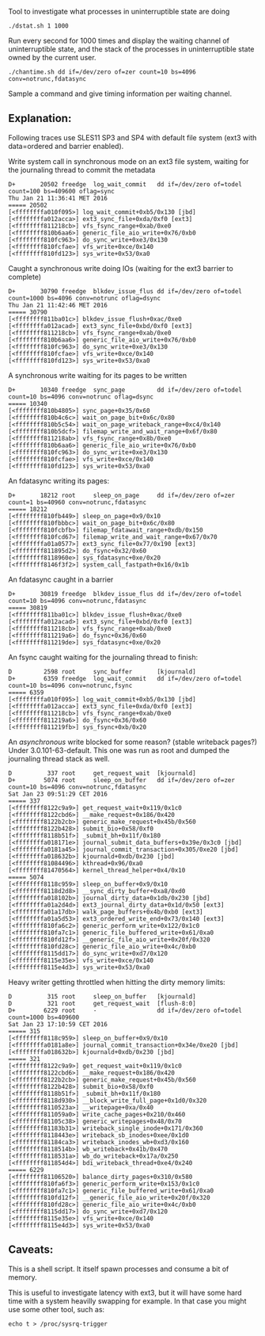 Tool to investigate what processes in uninterruptible state are doing

    ./dstat.sh 1 1000

Run every second for 1000 times and display the waiting channel of uninterruptible state, and the stack
of the processes in uninterruptible state owned by the current user.


	./chantime.sh dd if=/dev/zero of=zer count=10 bs=4096 conv=notrunc,fdatasync

Sample a command and give timing information per waiting channel.

Explanation:
------------

Following traces use SLES11 SP3 and SP4 with default file system (ext3 with data=ordered and barrier enabled).

Write system call in synchronous mode on an ext3 file system, waiting for the journaling thread to commit the metadata

    D+       20502 freedge  log_wait_commit   dd if=/dev/zero of=todel count=100 bs=409600 oflag=sync
    Thu Jan 21 11:36:41 MET 2016
    ===== 20502
    [<ffffffffa010f095>] log_wait_commit+0xb5/0x130 [jbd]
    [<ffffffffa012acca>] ext3_sync_file+0xda/0xf0 [ext3]
    [<ffffffff811218cb>] vfs_fsync_range+0xab/0xe0
    [<ffffffff810b6aa6>] generic_file_aio_write+0x76/0xb0
    [<ffffffff810fc963>] do_sync_write+0xe3/0x130
    [<ffffffff810fcfae>] vfs_write+0xce/0x140
    [<ffffffff810fd123>] sys_write+0x53/0xa0

Caught a synchronous write doing IOs (waiting for the ext3 barrier to complete)

    D+       30790 freedge  blkdev_issue_flus dd if=/dev/zero of=todel count=1000 bs=4096 conv=notrunc oflag=dsync
    Thu Jan 21 11:42:46 MET 2016
    ===== 30790
    [<ffffffff811ba01c>] blkdev_issue_flush+0xac/0xe0
    [<ffffffffa012acad>] ext3_sync_file+0xbd/0xf0 [ext3]
    [<ffffffff811218cb>] vfs_fsync_range+0xab/0xe0
    [<ffffffff810b6aa6>] generic_file_aio_write+0x76/0xb0
    [<ffffffff810fc963>] do_sync_write+0xe3/0x130
    [<ffffffff810fcfae>] vfs_write+0xce/0x140
    [<ffffffff810fd123>] sys_write+0x53/0xa0

A synchronous write waiting for its pages to be written

    D+       10340 freedge  sync_page         dd if=/dev/zero of=todel count=10 bs=4096 conv=notrunc oflag=dsync
    ===== 10340
    [<ffffffff810b4805>] sync_page+0x35/0x60
    [<ffffffff810b4c6c>] wait_on_page_bit+0x6c/0x80
    [<ffffffff810b5c54>] wait_on_page_writeback_range+0xc4/0x140
    [<ffffffff810b5dcf>] filemap_write_and_wait_range+0x6f/0x80
    [<ffffffff811218ab>] vfs_fsync_range+0x8b/0xe0
    [<ffffffff810b6aa6>] generic_file_aio_write+0x76/0xb0
    [<ffffffff810fc963>] do_sync_write+0xe3/0x130
    [<ffffffff810fcfae>] vfs_write+0xce/0x140
    [<ffffffff810fd123>] sys_write+0x53/0xa0

An fdatasync writing its pages:

    D+       18212 root     sleep_on_page     dd if=/dev/zero of=zer count=1 bs=40960 conv=notrunc,fdatasync
    ===== 18212
    [<ffffffff810fb449>] sleep_on_page+0x9/0x10
    [<ffffffff810fbbbc>] wait_on_page_bit+0x6c/0x80
    [<ffffffff810fcbfb>] filemap_fdatawait_range+0xdb/0x150
    [<ffffffff810fcd67>] filemap_write_and_wait_range+0x67/0x70
    [<ffffffffa01a0577>] ext3_sync_file+0x77/0x190 [ext3]
    [<ffffffff811895d2>] do_fsync+0x32/0x60
    [<ffffffff8118960e>] sys_fdatasync+0xe/0x20
    [<ffffffff8146f3f2>] system_call_fastpath+0x16/0x1b


An fdatasync caught in a barrier

    D+       30819 freedge  blkdev_issue_flus dd if=/dev/zero of=todel count=10 bs=4096 conv=notrunc,fdatasync
    ===== 30819
    [<ffffffff811ba01c>] blkdev_issue_flush+0xac/0xe0
    [<ffffffffa012acad>] ext3_sync_file+0xbd/0xf0 [ext3]
    [<ffffffff811218cb>] vfs_fsync_range+0xab/0xe0
    [<ffffffff811219a6>] do_fsync+0x36/0x60
    [<ffffffff811219de>] sys_fdatasync+0xe/0x20

An fsync caught waiting for the journaling thread to finish:

    D         2598 root     sync_buffer       [kjournald]
    D+        6359 freedge  log_wait_commit   dd if=/dev/zero of=todel count=10 bs=4096 conv=notrunc,fsync
    ===== 6359
    [<ffffffffa010f095>] log_wait_commit+0xb5/0x130 [jbd]
    [<ffffffffa012acca>] ext3_sync_file+0xda/0xf0 [ext3]
    [<ffffffff811218cb>] vfs_fsync_range+0xab/0xe0
    [<ffffffff811219a6>] do_fsync+0x36/0x60
    [<ffffffff811219fb>] sys_fsync+0xb/0x20


An *asynchronous* write blocked for some reason? (stable writeback pages?) Under 3.0.101-63-default. This one was run as root and dumped the journaling thread stack as well.

    D          337 root     get_request_wait  [kjournald]
    D+        5074 root     sleep_on_buffer   dd if=/dev/zero of=zer count=10 bs=4096 conv=notrunc,fdatasync
    Sat Jan 23 09:51:29 CET 2016
    ===== 337
    [<ffffffff8122c9a9>] get_request_wait+0x119/0x1c0
    [<ffffffff8122cbd6>] __make_request+0x186/0x420
    [<ffffffff8122b2cb>] generic_make_request+0x45b/0x560
    [<ffffffff8122b428>] submit_bio+0x58/0xf0
    [<ffffffff8118b51f>] _submit_bh+0x11f/0x180
    [<ffffffffa018171e>] journal_submit_data_buffers+0x39e/0x3c0 [jbd]
    [<ffffffffa0181a45>] journal_commit_transaction+0x305/0xe20 [jbd]
    [<ffffffffa018632b>] kjournald+0xdb/0x230 [jbd]
    [<ffffffff81084496>] kthread+0x96/0xa0
    [<ffffffff81470564>] kernel_thread_helper+0x4/0x10
    ===== 5074
    [<ffffffff8118c959>] sleep_on_buffer+0x9/0x10
    [<ffffffff8118d2d8>] __sync_dirty_buffer+0xa8/0xd0
    [<ffffffffa018102b>] journal_dirty_data+0x1db/0x230 [jbd]
    [<ffffffffa01a2d4d>] ext3_journal_dirty_data+0x1d/0x50 [ext3]
    [<ffffffffa01a17db>] walk_page_buffers+0x4b/0xb0 [ext3]
    [<ffffffffa01a5d53>] ext3_ordered_write_end+0x73/0x140 [ext3]
    [<ffffffff810fa6c2>] generic_perform_write+0x122/0x1c0
    [<ffffffff810fa7c1>] generic_file_buffered_write+0x61/0xa0
    [<ffffffff810fd12f>] __generic_file_aio_write+0x20f/0x320
    [<ffffffff810fd28c>] generic_file_aio_write+0x4c/0xb0
    [<ffffffff8115dd17>] do_sync_write+0xd7/0x120
    [<ffffffff8115e35e>] vfs_write+0xce/0x140
    [<ffffffff8115e4d3>] sys_write+0x53/0xa0


Heavy writer getting throttled when hitting the dirty memory limits:

    D          315 root     sleep_on_buffer   [kjournald]
    D          321 root     get_request_wait  [flush-8:0]
    D+        6229 root     -                 dd if=/dev/zero of=todel count=1000 bs=409600
    Sat Jan 23 17:10:59 CET 2016
    ===== 315
    [<ffffffff8118c959>] sleep_on_buffer+0x9/0x10
    [<ffffffffa0181a8e>] journal_commit_transaction+0x34e/0xe20 [jbd]
    [<ffffffffa018632b>] kjournald+0xdb/0x230 [jbd]
    ===== 321
    [<ffffffff8122c9a9>] get_request_wait+0x119/0x1c0
    [<ffffffff8122cbd6>] __make_request+0x186/0x420
    [<ffffffff8122b2cb>] generic_make_request+0x45b/0x560
    [<ffffffff8122b428>] submit_bio+0x58/0xf0
    [<ffffffff8118b51f>] _submit_bh+0x11f/0x180
    [<ffffffff8118d930>] __block_write_full_page+0x1d0/0x320
    [<ffffffff8110523a>] __writepage+0xa/0x40
    [<ffffffff811059a0>] write_cache_pages+0x210/0x460
    [<ffffffff81105c38>] generic_writepages+0x48/0x70
    [<ffffffff81183b31>] writeback_single_inode+0x171/0x360
    [<ffffffff8118443e>] writeback_sb_inodes+0xee/0x1d0
    [<ffffffff81184ca3>] writeback_inodes_wb+0xd3/0x160
    [<ffffffff8118514b>] wb_writeback+0x41b/0x470
    [<ffffffff8118531a>] wb_do_writeback+0x17a/0x250
    [<ffffffff811854d4>] bdi_writeback_thread+0xe4/0x240
    ===== 6229
    [<ffffffff81106520>] balance_dirty_pages+0x310/0x580
    [<ffffffff810fa6f3>] generic_perform_write+0x153/0x1c0
    [<ffffffff810fa7c1>] generic_file_buffered_write+0x61/0xa0
    [<ffffffff810fd12f>] __generic_file_aio_write+0x20f/0x320
    [<ffffffff810fd28c>] generic_file_aio_write+0x4c/0xb0
    [<ffffffff8115dd17>] do_sync_write+0xd7/0x120
    [<ffffffff8115e35e>] vfs_write+0xce/0x140
    [<ffffffff8115e4d3>] sys_write+0x53/0xa0

Caveats:
--------

This is a shell script. It itself spawn processes and consume a bit of memory.

This is useful to investigate latency with ext3, but it will have some hard time
with a system heavilly swapping for example. In that case you might use some
other tool, such as:

    echo t > /proc/sysrq-trigger



